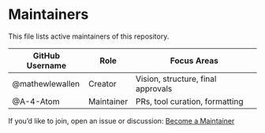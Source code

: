 # Maintainers

This file lists active maintainers of this repository.

| GitHub Username | Role        | Focus Areas                         |
|-----------------|-------------|-------------------------------------|
| @mathewlewallen | Creator     | Vision, structure, final approvals |
| @A-4-Atom       | Maintainer  | PRs, tool curation, formatting     |

If you’d like to join, open an issue or discussion: [Become a Maintainer](https://github.com/mathewlewallen/awesome-free-tools/issues/1)
